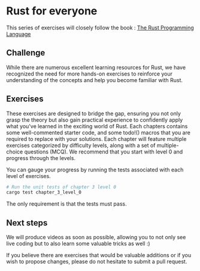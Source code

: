 # Rust for everyone

This series of exercises will closely follow the book : [The Rust Programming Language](https://doc.rust-lang.org/book/)

## Challenge
While there are numerous excellent learning resources for Rust, we have recognized the need for more hands-on exercises to reinforce your understanding of the concepts and help you become familiar with Rust.

## Exercises
These exercises are designed to bridge the gap, ensuring you not only grasp the theory but also gain practical experience to confidently apply what you've learned in the exciting world of Rust.
Each chapters contains some well-commented starter code, and some todo!() macros that you are required to replace with your solutions.
Each chapter will feature multiple exercises categorized by difficulty levels, along with a set of multiple-choice questions (MCQ). We recommend that you start with level 0 and progress through the levels.

You can gauge your progress by running the tests associated with each level of exercises.
```sh
# Run the unit tests of chapter 3 level 0
cargo test chapter_3_level_0
```
The only requirement is that the tests must pass.

## Next steps
We will produce videos as soon as possible, allowing you to not only see live coding but to also learn some valuable tricks as well :)

If you believe there are exercises that would be valuable additions or if you wish to propose changes, please do not hesitate to submit a pull request.

